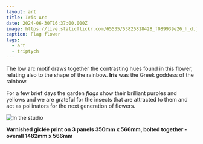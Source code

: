 ```yaml
---
layout: art
title: Iris Arc
date: 2024-06-30T16:37:00.000Z
image: https://live.staticflickr.com/65535/53825818428_f089939e26_h_d.jpg
caption: Flag flower
tags:
  - art
  - triptych
---
```

The low arc motif draws together the contrasting hues found in this flower, relating also to the shape of the rainbow.
**Iris** was the Greek goddess of the rainbow.

For a few brief days the garden *flags* show their brilliant purples and yellows and we are grateful for the insects that are attracted to them and act as pollinators for the next generation of flowers. 

![In the studio](https://live.staticflickr.com/65535/53876987288_328f23c06d_h_d.jpg "In the studio")

**Varnished giclée print on 3 panels 350mm x 566mm, bolted together - overall 1482mm x 566mm**
